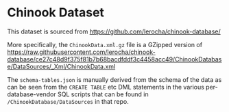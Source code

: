 # Chinook Dataset
This dataset is sourced from https://github.com/lerocha/chinook-database/

More specifically, the `ChinookData.xml.gz` file is a GZipped version of https://raw.githubusercontent.com/lerocha/chinook-database/ce27c48d9f375f81b7b68bacdfddf3c4458acc49/ChinookDatabase/DataSources/_Xml/ChinookData.xml

The `schema-tables.json` is manually derived from the schema of the data as can be seen from the `CREATE TABLE` etc DML statements in the various per-database-vendor SQL scripts that can be found in `/ChinookDatabase/DataSources` in that repo.

